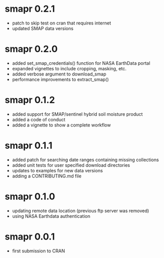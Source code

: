 # smapr 0.2.1

* patch to skip test on cran that requires internet
* updated SMAP data versions

# smapr 0.2.0

* added set_smap_credentials() function for NASA EarthData portal
* expanded vignettes to include cropping, masking, etc.
* added verbose argument to download_smap
* performance improvements to extract_smap()

# smapr 0.1.2

* added support for SMAP/sentinel hybrid soil moisture product
* added a code of conduct
* added a vignette to show a complete workflow

# smapr 0.1.1

* added patch for searching date ranges containing missing collections
* added unit tests for user specified download directories
* updates to examples for new data versions
* adding a CONTRIBUTING.md file

# smapr 0.1.0

* updating remote data location (previous ftp server was removed)
* using NASA Earthdata authentication

# smapr 0.0.1

* first submission to CRAN
